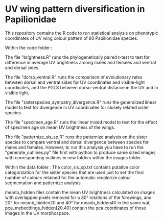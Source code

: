 # UV wing pattern diversification in Papilionidae

This repository contains the R code to run statistical analysis on phenotypic coordinates of UV wing colour pattern of 80 Papilionidae species.

Within the code folder :

The file "brightness.R" runs the phylogenetically paired t-test to test for difference in average UV brightness among males and females and ventral and dorsal sides.

The file "dorso_ventral.R" runs the comparison of evolutionary rates between dorsal and ventral sides for UV coordinates and visible-light coordinates, and the PGLS between dorso-ventral distance in the UV and in visible light.

The file "sisterspecies_sympatry_divergence.R" runs the generalized linear model to test for divergence in UV coordinates for closely related sister species.

The file "specimen_age.R" runs the linear mixed model to test for the effect of specimen age on mean UV brightness of the wings.

The file "patternize_sis_sp.R" runs the patternize analysis on the sister species to compare ventral and dorsal divergence between species for males and females. However, to run this analysis you have to run the "generate_outlines.py" file first with python to produce same sized images with corresponding outlines in new folders within the images folder.

Within the data folder :
The color_sis_sp.txt contains putative color categorization for the sister species that are used just to set the final number of colours retained for the automatic recolorize colour segmentation and patternize analysis.

meanb_hidden files contain the mean UV brightness calculated on images with overlapped pixels removed for a 30° rotations of the forewings, and 20° for meanb_hidden20 and 40° for meanb_hidden40
In the same wat, pca_mebeddings_hidden[20,40] contain the pca coordinates of those images in the UV morphospace.

